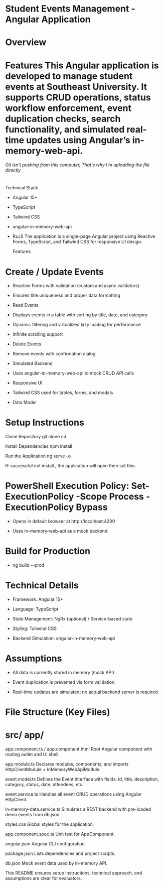 # Student Events Management - Angular Application

# Overview

# Features This Angular application is developed to manage student events at Southeast University. It supports CRUD operations, status workflow enforcement, event duplication checks, search functionality, and simulated real-time updates using Angular’s in-memory-web-api.




###### Git isn't pushing from this computer, That's why I'm uploading the file directly
# 
Technical Stack 

- Angular 15+
- TypeScript
- Tailwind CSS
- angular-in-memory-web-api
- RxJS The application is a single-page Angular project using Reactive Forms, TypeScript, and Tailwind CSS for responsive UI design.

  Features

# Create / Update Events

- Reactive Forms with validation (custom and async validators)

- Ensures title uniqueness and proper data formatting

- Read Events

- Displays events in a table with sorting by title, date, and category

- Dynamic filtering and virtualized lazy loading for performance

- Infinite scrolling support

- Delete Events

- Remove events with confirmation dialog

- Simulated Backend

- Uses angular-in-memory-web-api to mock CRUD API calls

- Responsive UI

- Tailwind CSS used for tables, forms, and modals

- Data Model


# Setup Instructions

Clone Repository
git clone cd

Install Dependencies
npm install

Run the Application
ng serve -o

IF successful not install , the application will open then set this:
# PowerShell Execution Policy: Set-ExecutionPolicy -Scope Process -ExecutionPolicy Bypass

- Opens in default browser at http://localhost:4200

- Uses in-memory-web-api as a mock backend

# Build for Production
- ng build --prod

# Technical Details

- Framework: Angular 15+

- Language: TypeScript

- State Management: NgRx (optional) / Service-based state

- Styling: Tailwind CSS

- Backend Simulation: angular-in-memory-web-api

# Assumptions

- All data is currently stored in memory (mock API).

- Event duplication is prevented via form validation.

- Real-time updates are simulated; no actual backend server is required.

# File Structure (Key Files)

# src/ app/ 


app.component.ts / app.component.html
Root Angular component with routing outlet and UI shell.

app.module.ts
Declares modules, components, and imports HttpClientModule + InMemoryWebApiModule.

event.model.ts
Defines the Event interface with fields: id, title, description, category, status, date, attendees, etc.

event.service.ts
Handles all event CRUD operations using Angular HttpClient.

in-memory-data.service.ts
Simulates a REST backend with pre-loaded demo events from db.json.

styles.css
Global styles for the application.

app.component.spec.ts
Unit test for AppComponent.

angular.json
Angular CLI configuration.

package.json
Lists dependencies and project scripts.

db.json
Mock event data used by in-memory API.
     
  

This README ensures setup instructions, technical approach, and assumptions are clear for evaluators.
